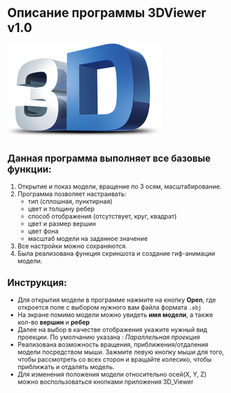 # Описание программы 3DViewer v1.0
![](./3DViewer_v1/3d-logo.png)

## Данная программа выполняет все базовые функции:
1. Открытие и показ модели, вращение по 3 осям, масштабирование.
2. Программа позволяет настраивать: 
    + тип (сплошная, пунктирная) 
    + цвет и толщину ребер 
    + способ отображения (отсутствует, круг, квадрат) 
    + цвет и размер вершин
    + цвет фона
    + масштаб модели на заданное значение
3. Все настройки можно сохраняются.
4. Была реализована функция скриншота и создание гиф-анимации модели.

## Инструкция:

* Для открытия модели в программе нажмите на кнопку **Open**, где откроется поле с выбором нужного вам файла формата ```.obj```
* На экране помимо модели можно увидеть **имя модели**, а также кол-во **вершин** и **ребер**
* Далее на выбор в качестве отображения укажите нужный вид проекции. По умолчанию указана : *Параллельная проекция*
* Реализована возможность вращения, приближения/отдаления модели посредством мыши. Зажмите левую кнопку мыши для того, чтобы рассмотреть со всех сторон и вращайте колесико, чтобы приближать и отдалять модель.
* Для изменения положения модели относительно осей(X, Y, Z) можно воспользоваться кнопками приложения 3D_Viewer
